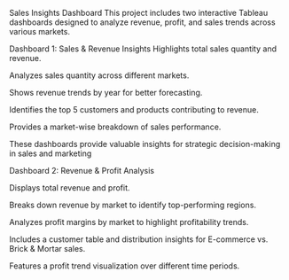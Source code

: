 Sales Insights Dashboard
This project includes two interactive Tableau dashboards designed to analyze revenue, profit, and sales trends across various markets.


Dashboard 1: Sales & Revenue Insights
Highlights total sales quantity and revenue.

Analyzes sales quantity across different markets.

Shows revenue trends by year for better forecasting.

Identifies the top 5 customers and products contributing to revenue.

Provides a market-wise breakdown of sales performance.

These dashboards provide valuable insights for strategic decision-making in sales and marketing


Dashboard 2: Revenue & Profit Analysis

Displays total revenue and profit.

Breaks down revenue by market to identify top-performing regions.

Analyzes profit margins by market to highlight profitability trends.

Includes a customer table and distribution insights for E-commerce vs. Brick & Mortar sales.

Features a profit trend visualization over different time periods.
